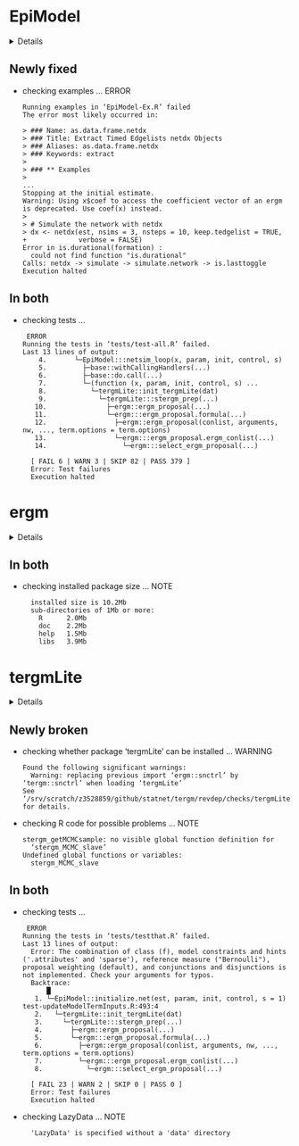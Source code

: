 # EpiModel

<details>

* Version: 2.0.5
* GitHub: https://github.com/statnet/EpiModel
* Source code: https://github.com/cran/EpiModel
* Date/Publication: 2021-05-15 18:50:03 UTC
* Number of recursive dependencies: 103

Run `revdep_details(, "EpiModel")` for more info

</details>

## Newly fixed

*   checking examples ... ERROR
    ```
    Running examples in ‘EpiModel-Ex.R’ failed
    The error most likely occurred in:
    
    > ### Name: as.data.frame.netdx
    > ### Title: Extract Timed Edgelists netdx Objects
    > ### Aliases: as.data.frame.netdx
    > ### Keywords: extract
    > 
    > ### ** Examples
    > 
    ...
    Stopping at the initial estimate.
    Warning: Using x$coef to access the coefficient vector of an ergm is deprecated. Use coef(x) instead.
    > 
    > # Simulate the network with netdx
    > dx <- netdx(est, nsims = 3, nsteps = 10, keep.tedgelist = TRUE,
    +             verbose = FALSE)
    Error in is.durational(formation) : 
      could not find function "is.durational"
    Calls: netdx -> simulate -> simulate.network -> is.lasttoggle
    Execution halted
    ```

## In both

*   checking tests ...
    ```
     ERROR
    Running the tests in ‘tests/test-all.R’ failed.
    Last 13 lines of output:
        4.       └─EpiModel:::netsim_loop(x, param, init, control, s)
        5.         ├─base::withCallingHandlers(...)
        6.         ├─base::do.call(...)
        7.         └─(function (x, param, init, control, s) ...
        8.           └─tergmLite::init_tergmLite(dat)
        9.             └─tergmLite:::stergm_prep(...)
       10.               ├─ergm::ergm_proposal(...)
       11.               └─ergm:::ergm_proposal.formula(...)
       12.                 ├─ergm::ergm_proposal(conlist, arguments, nw, ..., term.options = term.options)
       13.                 └─ergm:::ergm_proposal.ergm_conlist(...)
       14.                   └─ergm:::select_ergm_proposal(...)
      
      [ FAIL 6 | WARN 3 | SKIP 82 | PASS 379 ]
      Error: Test failures
      Execution halted
    ```

# ergm

<details>

* Version: 4.0.1
* GitHub: https://github.com/statnet/ergm
* Source code: https://github.com/cran/ergm
* Date/Publication: 2021-06-21 07:20:02 UTC
* Number of recursive dependencies: 81

Run `revdep_details(, "ergm")` for more info

</details>

## In both

*   checking installed package size ... NOTE
    ```
      installed size is 10.2Mb
      sub-directories of 1Mb or more:
        R      2.0Mb
        doc    2.2Mb
        help   1.5Mb
        libs   3.9Mb
    ```

# tergmLite

<details>

* Version: 2.2.1
* GitHub: NA
* Source code: https://github.com/cran/tergmLite
* Date/Publication: 2020-07-22 16:50:03 UTC
* Number of recursive dependencies: 70

Run `revdep_details(, "tergmLite")` for more info

</details>

## Newly broken

*   checking whether package ‘tergmLite’ can be installed ... WARNING
    ```
    Found the following significant warnings:
      Warning: replacing previous import ‘ergm::snctrl’ by ‘tergm::snctrl’ when loading ‘tergmLite’
    See ‘/srv/scratch/z3528859/github/statnet/tergm/revdep/checks/tergmLite/new/tergmLite.Rcheck/00install.out’ for details.
    ```

*   checking R code for possible problems ... NOTE
    ```
    stergm_getMCMCsample: no visible global function definition for
      ‘stergm_MCMC_slave’
    Undefined global functions or variables:
      stergm_MCMC_slave
    ```

## In both

*   checking tests ...
    ```
     ERROR
    Running the tests in ‘tests/testthat.R’ failed.
    Last 13 lines of output:
      Error: The combination of class (f), model constraints and hints ('.attributes' and 'sparse'), reference measure ("Bernoulli"), proposal weighting (default), and conjunctions and disjunctions is not implemented. Check your arguments for typos. 
      Backtrace:
          █
       1. └─EpiModel::initialize.net(est, param, init, control, s = 1) test-updateModelTermInputs.R:493:4
       2.   └─tergmLite::init_tergmLite(dat)
       3.     └─tergmLite:::stergm_prep(...)
       4.       ├─ergm::ergm_proposal(...)
       5.       └─ergm:::ergm_proposal.formula(...)
       6.         ├─ergm::ergm_proposal(conlist, arguments, nw, ..., term.options = term.options)
       7.         └─ergm:::ergm_proposal.ergm_conlist(...)
       8.           └─ergm:::select_ergm_proposal(...)
      
      [ FAIL 23 | WARN 2 | SKIP 0 | PASS 0 ]
      Error: Test failures
      Execution halted
    ```

*   checking LazyData ... NOTE
    ```
      'LazyData' is specified without a 'data' directory
    ```


